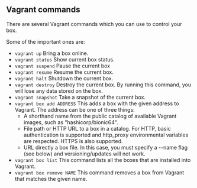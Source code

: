 ## Vagrant commands
There are several Vagrant commands which you can use to control your box.

Some of the important ones are:

* ```vagrant up``` Bring a box online.
* ```vagrant status``` Show current box status.
* ```vagrant suspend``` Pause the current box
* ```vagrant resume``` Resume the current box.
* ```vagrant halt``` Shutdown the current box.
* ```vagrant destroy``` Destroy the current box. By running this command, you will lose any data stored on the box.
* ```vagrant snapshot``` Take a snapshot of the current box.
* ```vagrant box add ADDRESS```  This adds a box with the given address to Vagrant. The address can be one of three things:
  * A shorthand name from the public catalog of available Vagrant images, such as "hashicorp/bionic64".
  * File path or HTTP URL to a box in a catalog. For HTTP, basic authentication is supported and http_proxy environmental variables are respected. HTTPS is also supported.
  * URL directly a box file. In this case, you must specify a --name flag (see below) and versioning/updates will not work.
* ```vagrant box list``` This command lists all the boxes that are installed into Vagrant.
 * ```vagrant box remove NAME``` This command removes a box from Vagrant that matches the given name.
